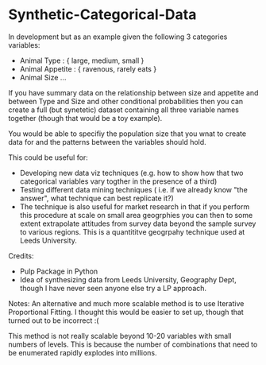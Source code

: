 # Synthetic-Categorical-Data
In development but as an example given the following 3 categories variables:
- Animal Type : { large, medium, small }
- Animal Appetite : { ravenous, rarely eats }
- Animal Size ...

If you have summary data on the relationship between size and appetite and between Type and Size and other conditional probabilities then you can create a full (but synetetic) dataset containing all three variable names together (though that would be a toy example).

You would be able to specifiy the population size that you wnat to create data for and the patterns between the variables should hold.

This could be useful for:
- Developing new data viz techniques (e.g. how to show how that two categorical variables vary togther in the presence of a 
 third)
- Testing different data mining techniques ( i.e. if we already know "the answer", what technique can best replicate it?)
- The technique is also useful for market research in that if you perform this procedure at scale on small area geogrphies 
you can then to some extent extrapolate attitudes from survey data beyond the sample survey to various regions. This is a 
quantititve geogrpahy technique used at Leeds University.

Credits:
- Pulp Package in Python 
- Idea of synthesizing data from Leeds University, Geography Dept, though I have never seen anyone else try a LP approach.

Notes:
An alternative and much more scalable method is to use Iterative Proportional Fitting. I thought this would be easier to set up, though
that turned out to be incorrect :(

This method is not really scalable beyond 10-20 variables with small numbers of levels. This is because the number of 
combinations that need to be enumerated rapidly explodes into millions.
